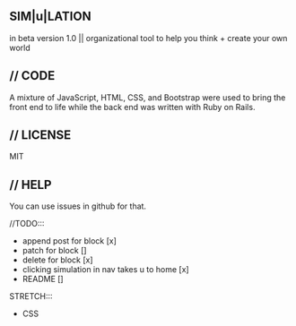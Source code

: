 SIM|u|LATION
---------------------------------------
in beta version 1.0 || 
organizational tool to help you think + create your own world

// CODE
---------------------------------------
A mixture of JavaScript, HTML, CSS, and Bootstrap were used to bring the front end to life while the back end was written with Ruby on Rails.

// LICENSE
---------------------------------------
MIT

// HELP
---------------------------------------
You can use issues in github for that.


//TODO:::
- append post for block [x]
- patch for block []
- delete for block [x]
- clicking simulation in nav takes u to home [x]
- README []

STRETCH:::
- CSS 